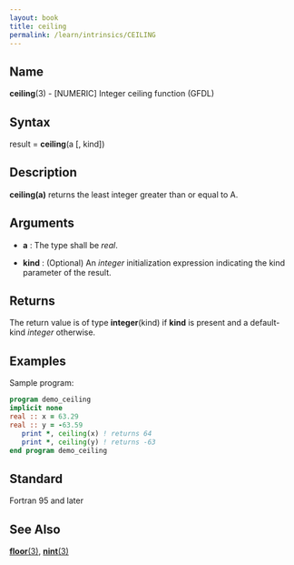 ```yaml
---
layout: book
title: ceiling
permalink: /learn/intrinsics/CEILING
---
```

## __Name__

__ceiling__(3) - \[NUMERIC\] Integer ceiling function
(GFDL)

## __Syntax__

result = __ceiling__(a \[, kind\])

## __Description__

__ceiling(a)__ returns the least integer greater than or equal to A.

## __Arguments__

  - __a__
    : The type shall be _real_.

  - __kind__
    : (Optional) An _integer_ initialization expression indicating the kind
    parameter of the result.

## __Returns__

The return value is of type __integer__(kind) if __kind__ is present and a
default-kind _integer_ otherwise.

## __Examples__

Sample program:

```fortran
program demo_ceiling
implicit none
real :: x = 63.29
real :: y = -63.59
   print *, ceiling(x) ! returns 64
   print *, ceiling(y) ! returns -63
end program demo_ceiling
```

## __Standard__

Fortran 95 and later

## __See Also__

[__floor__(3)](FLOOR),
[__nint__(3)](NINT)
